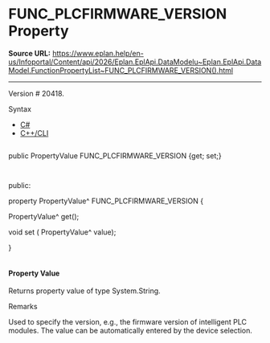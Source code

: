# FUNC_PLCFIRMWARE_VERSION Property

**Source URL:** https://www.eplan.help/en-us/Infoportal/Content/api/2026/Eplan.EplApi.DataModelu~Eplan.EplApi.DataModel.FunctionPropertyList~FUNC_PLCFIRMWARE_VERSION().html

---

Version # 20418.

Syntax

- [C#](#i-syntax-CS)
- [C++/CLI](#i-syntax-CPP2005)

```
```
public PropertyValue FUNC_PLCFIRMWARE_VERSION {get; set;}
```
```

```
```
public:

property PropertyValue^ FUNC_PLCFIRMWARE_VERSION {

   PropertyValue^ get();

   void set (    PropertyValue^ value);

}
```
```

#### Property Value

Returns property value of type System.String.

Remarks

Used to specify the version, e.g., the firmware version of intelligent PLC modules. The value can be automatically entered by the device selection.
